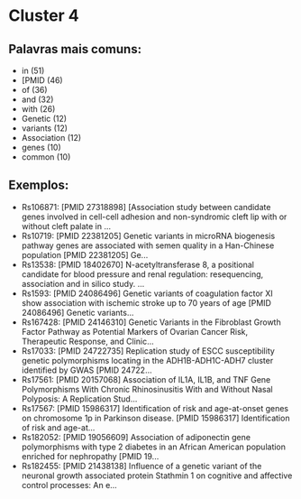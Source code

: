 # Cluster 4

## Palavras mais comuns:

- in (51)
- [PMID (46)
- of (36)
- and (32)
- with (26)
- Genetic (12)
- variants (12)
- Association (12)
- genes (10)
- common (10)

## Exemplos:
- Rs106871: [PMID 27318898] [Association study between candidate genes involved in cell-cell adhesion and non-syndromic cleft lip with or without cleft palate in ...
- Rs10719: [PMID 22381205] Genetic variants in microRNA biogenesis pathway genes are associated with semen quality in a Han-Chinese population [PMID 22381205] Ge...
- Rs13538: [PMID 18402670] N-acetyltransferase 8, a positional candidate for blood pressure and renal regulation: resequencing, association and in silico study. ...
- Rs1593: [PMID 24086496] Genetic variants of coagulation factor XI show association with ischemic stroke up to 70 years of age [PMID 24086496] Genetic variants...
- Rs167428: [PMID 24146310] Genetic Variants in the Fibroblast Growth Factor Pathway as Potential Markers of Ovarian Cancer Risk, Therapeutic Response, and Clinic...
- Rs17033: [PMID 24722735] Replication study of ESCC susceptibility genetic polymorphisms locating in the ADH1B-ADH1C-ADH7 cluster identified by GWAS [PMID 24722...
- Rs17561: [PMID 20157068] Association of IL1A, IL1B, and TNF Gene Polymorphisms With Chronic Rhinosinusitis With and Without Nasal Polyposis: A Replication Stud...
- Rs17567: [PMID 15986317] Identification of risk and age-at-onset genes on chromosome 1p in Parkinson disease. [PMID 15986317] Identification of risk and age-at...
- Rs182052: [PMID 19056609] Association of adiponectin gene polymorphisms with type 2 diabetes in an African American population enriched for nephropathy [PMID 19...
- Rs182455: [PMID 21438138] Influence of a genetic variant of the neuronal growth associated protein Stathmin 1 on cognitive and affective control processes: An e...